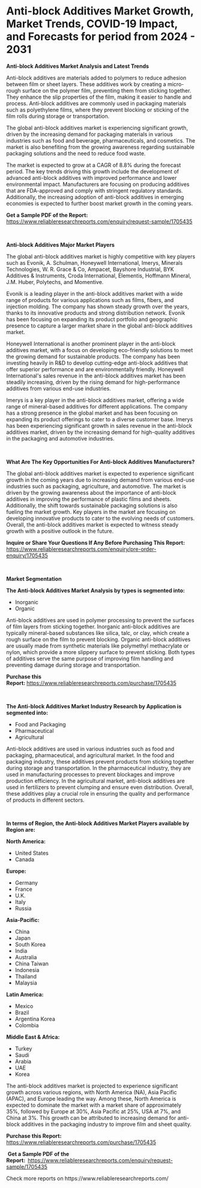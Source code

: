 <p><h1>Anti-block Additives Market Growth, Market Trends, COVID-19 Impact, and Forecasts for period from 2024 - 2031</h1></p><p><strong>Anti-block Additives Market Analysis and Latest Trends</strong></p>
<p><p>Anti-block additives are materials added to polymers to reduce adhesion between film or sheet layers. These additives work by creating a micro-rough surface on the polymer film, preventing them from sticking together. They enhance the slip properties of the film, making it easier to handle and process. Anti-block additives are commonly used in packaging materials such as polyethylene films, where they prevent blocking or sticking of the film rolls during storage or transportation.</p><p>The global anti-block additives market is experiencing significant growth, driven by the increasing demand for packaging materials in various industries such as food and beverage, pharmaceuticals, and cosmetics. The market is also benefiting from the growing awareness regarding sustainable packaging solutions and the need to reduce food waste.</p><p>The market is expected to grow at a CAGR of 8.8% during the forecast period. The key trends driving this growth include the development of advanced anti-block additives with improved performance and lower environmental impact. Manufacturers are focusing on producing additives that are FDA-approved and comply with stringent regulatory standards. Additionally, the increasing adoption of anti-block additives in emerging economies is expected to further boost market growth in the coming years.</p></p>
<p><strong>Get a Sample PDF of the Report:&nbsp;</strong> <a href="https://www.reliableresearchreports.com/enquiry/request-sample/1705435">https://www.reliableresearchreports.com/enquiry/request-sample/1705435</a></p>
<p>&nbsp;</p>
<p><strong>Anti-block Additives Major Market Players</strong></p>
<p><p>The global anti-block additives market is highly competitive with key players such as Evonik, A. Schulman, Honeywell International, Imerys, Minerals Technologies, W. R. Grace & Co, Ampacet, Bayshore Industrial, BYK Additives & Instruments, Croda International, Elementis, Hoffmann Mineral, J.M. Huber, Polytechs, and Momentive.</p><p>Evonik is a leading player in the anti-block additives market with a wide range of products for various applications such as films, fibers, and injection molding. The company has shown steady growth over the years, thanks to its innovative products and strong distribution network. Evonik has been focusing on expanding its product portfolio and geographic presence to capture a larger market share in the global anti-block additives market.</p><p>Honeywell International is another prominent player in the anti-block additives market, with a focus on developing eco-friendly solutions to meet the growing demand for sustainable products. The company has been investing heavily in R&D to develop cutting-edge anti-block additives that offer superior performance and are environmentally friendly. Honeywell International's sales revenue in the anti-block additives market has been steadily increasing, driven by the rising demand for high-performance additives from various end-use industries.</p><p>Imerys is a key player in the anti-block additives market, offering a wide range of mineral-based additives for different applications. The company has a strong presence in the global market and has been focusing on expanding its product offerings to cater to a diverse customer base. Imerys has been experiencing significant growth in sales revenue in the anti-block additives market, driven by the increasing demand for high-quality additives in the packaging and automotive industries.</p></p>
<p>&nbsp;</p>
<p><strong>What Are The Key Opportunities For Anti-block Additives Manufacturers?</strong></p>
<p><p>The global anti-block additives market is expected to experience significant growth in the coming years due to increasing demand from various end-use industries such as packaging, agriculture, and automotive. The market is driven by the growing awareness about the importance of anti-block additives in improving the performance of plastic films and sheets. Additionally, the shift towards sustainable packaging solutions is also fueling the market growth. Key players in the market are focusing on developing innovative products to cater to the evolving needs of customers. Overall, the anti-block additives market is expected to witness steady growth with a positive outlook in the future.</p></p>
<p><strong>Inquire or Share Your Questions If Any Before Purchasing This Report:</strong> <a href="https://www.reliableresearchreports.com/enquiry/pre-order-enquiry/1705435">https://www.reliableresearchreports.com/enquiry/pre-order-enquiry/1705435</a></p>
<p>&nbsp;</p>
<p><strong>Market Segmentation</strong></p>
<p><strong>The Anti-block Additives Market Analysis by types is segmented into:</strong></p>
<p><ul><li>Inorganic</li><li>Organic</li></ul></p>
<p><p>Anti-block additives are used in polymer processing to prevent the surfaces of film layers from sticking together. Inorganic anti-block additives are typically mineral-based substances like silica, talc, or clay, which create a rough surface on the film to prevent blocking. Organic anti-block additives are usually made from synthetic materials like polymethyl methacrylate or nylon, which provide a more slippery surface to prevent sticking. Both types of additives serve the same purpose of improving film handling and preventing damage during storage and transportation.</p></p>
<p><strong>Purchase this Report:&nbsp;</strong><a href="https://www.reliableresearchreports.com/purchase/1705435">https://www.reliableresearchreports.com/purchase/1705435</a></p>
<p>&nbsp;</p>
<p><strong>The Anti-block Additives Market Industry Research by Application is segmented into:</strong></p>
<p><ul><li>Food and Packaging</li><li>Pharmaceutical</li><li>Agricultural</li></ul></p>
<p><p>Anti-block additives are used in various industries such as food and packaging, pharmaceutical, and agricultural market. In the food and packaging industry, these additives prevent products from sticking together during storage and transportation. In the pharmaceutical industry, they are used in manufacturing processes to prevent blockages and improve production efficiency. In the agricultural market, anti-block additives are used in fertilizers to prevent clumping and ensure even distribution. Overall, these additives play a crucial role in ensuring the quality and performance of products in different sectors.</p></p>
<p>&nbsp;</p>
<p><strong>In terms of Region, the Anti-block Additives Market Players available by Region are:</strong></p>
<p>
    <p> <strong> North America: </strong>
        <ul>
            <li>United States</li>
            <li>Canada</li>
        </ul>
        </p> 
    <p> <strong> Europe: </strong>
        <ul>
            <li>Germany</li>
            <li>France</li>
            <li>U.K.</li>
            <li>Italy</li>
            <li>Russia</li>
        </ul>
        </p> 
    <p> <strong> Asia-Pacific: </strong>
        <ul>
            <li>China</li>
            <li>Japan</li>
            <li>South Korea</li>
            <li>India</li>
            <li>Australia</li>
            <li>China Taiwan</li>
            <li>Indonesia</li>
            <li>Thailand</li>
            <li>Malaysia</li>
        </ul>
        </p> 
    <p> <strong> Latin America: </strong>
        <ul>
            <li>Mexico</li>
            <li>Brazil</li>
            <li>Argentina Korea</li>
            <li>Colombia</li>
        </ul>
        </p> 
    <p> <strong> Middle East & Africa: </strong>
        <ul>
            <li>Turkey</li>
            <li>Saudi</li>
            <li>Arabia</li>
            <li>UAE</li>
            <li>Korea</li>
        </ul>
    </p>
    </p>
<p><p>The anti-block additives market is projected to experience significant growth across various regions, with North America (NA), Asia Pacific (APAC), and Europe leading the way. Among these, North America is expected to dominate the market with a market share of approximately 35%, followed by Europe at 30%, Asia Pacific at 25%, USA at 7%, and China at 3%. This growth can be attributed to increasing demand for anti-block additives in the packaging industry to improve film and sheet quality.</p></p>
<p><strong>Purchase this Report: </strong><a href="https://www.reliableresearchreports.com/purchase/1705435">https://www.reliableresearchreports.com/purchase/1705435</a></p>
<p>&nbsp;<strong>Get a Sample PDF of the Report:&nbsp;&nbsp;</strong><a href="https://www.reliableresearchreports.com/enquiry/request-sample/1705435">https://www.reliableresearchreports.com/enquiry/request-sample/1705435</a></p>
<p><strong></strong></p>
<p>Check more reports on https://www.reliableresearchreports.com/</p>
